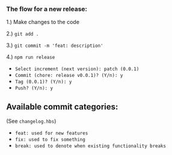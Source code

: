 ### The flow for a new release:

1.) Make changes to the code

2.) `git add .`

3.) `git commit -m 'feat: description'`

4.) `npm run release`

- `Select increment (next version): patch (0.0.1)`
- `Commit (chore: release v0.0.1)? (Y/n): y`
- `Tag (0.0.1)? (Y/n): y`
- `Push? (Y/n): y`

## Available commit categories:

(See `changelog.hbs`)

- `feat: used for new features`
- `fix: used to fix something`
- `break: used to denote when existing functionality breaks`
